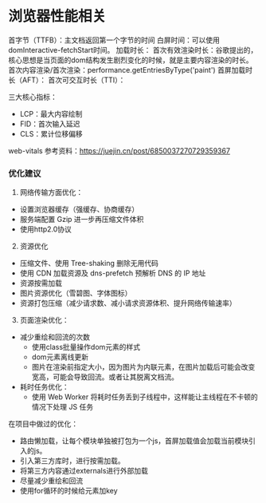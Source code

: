 # 浏览器性能相关

首字节（TTFB）：主文档返回第一个字节的时间
白屏时间：可以使用domInteractive-fetchStart时间。
加载时长：
首次有效渲染时长：谷歌提出的，核心思想是当页面的dom结构发生剧烈变化的时候，就是主要内容渲染的时长。
首次内容渲染/首次渲染：performance.getEntriesByType('paint')
首屏加载时长（AFT）：
首次可交互时长（TTI）：


三大核心指标：
- LCP：最大内容绘制
- FID：首次输入延迟
- CLS：累计位移偏移

web-vitals
参考资料：https://juejin.cn/post/6850037270729359367


### 优化建议

1. 网络传输方面优化：
- 设置浏览器缓存（强缓存、协商缓存）
- 服务端配置 Gzip 进一步再压缩文件体积
- 使用http2.0协议

2. 资源优化
- 压缩文件、使用 Tree-shaking 删除无用代码
- 使用 CDN 加载资源及 dns-prefetch 预解析 DNS 的 IP 地址
- 资源按需加载
- 图片资源优化（雪碧图、字体图标）
- 资源打包压缩（减少请求数、减小请求资源体积、提升网络传输速率）

3. 页面渲染优化：
- 减少重绘和回流的次数
  - 使用class批量操作dom元素的样式
  - dom元素离线更新
  - 图片在渲染前指定大小，因为图片为内联元素，在图片加载后可能会改变宽高，可能会导致回流。或者让其脱离文档流。
- 耗时任务优化：
  - 使用 Web Worker 将耗时任务丢到子线程中，这样能让主线程在不卡顿的情况下处理 JS 任务

在项目中做过的优化：
- 路由懒加载，让每个模块单独被打包为一个js，首屏加载值会加载当前模块引入的js。
- 引入第三方库时，进行按需加载。
- 将第三方内容通过externals进行外部加载
- 尽量减少重绘和回流
- 使用for循环的时候给元素加key